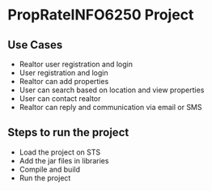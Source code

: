 # PropRateINFO6250 Project

## Use Cases

* Realtor user registration and login
* User registration and login
* Realtor can add properties
* User can search based on location and view properties
* User can contact realtor
* Realtor can reply and communication via email or SMS

## Steps to run the project

* Load the project on STS
* Add the jar files in libraries
* Compile and build
* Run the project
